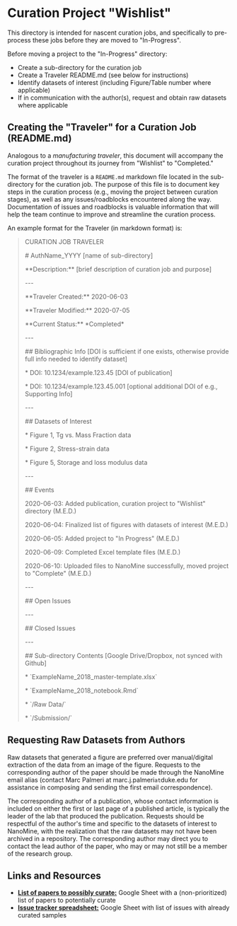 # Curation Project "Wishlist"
This directory is intended for nascent curation jobs, and specifically to pre-process these jobs before they are moved to "In-Progress".

Before moving a project to the "In-Progress" directory:
* Create a sub-directory for the curation job
* Create a Traveler README.md (see below for instructions)
* Identify datasets of interest (including Figure/Table number where applicable)
* If in communication with the author(s), request and obtain raw datasets where applicable

## Creating the "Traveler" for a Curation Job (README.md)
Analogous to a *manufacturing traveler*, this document will accompany the curation project throughout its journey from "Wishlist" to "Completed."

The format of the traveler is a `README.md` markdown file located in the sub-directory for the curation job. The purpose of this file is to document key steps in the curation process (e.g., moving the project between curation stages), as well as any issues/roadblocks encountered along the way. Documentation of issues and roadblocks is valuable information that will help the team continue to improve and streamline the curation process.

An example format for the Traveler (in markdown format) is:
> CURATION JOB TRAVELER
> 
> \# AuthName_YYYY [name of sub-directory]
>
> \*\*Description:\*\* [brief description of curation job and purpose]
>
> \---
> 
> \*\*Traveler Created:\*\* 2020-06-03
>
> \*\*Traveler Modified:\*\* 2020-07-05
>
> \*\*Current Status:\*\* \*Completed\*
>
> \---
> 
> \## Bibliographic Info [DOI is sufficient if one exists, otherwise provide full info needed to identify dataset]
>
> \* DOI: 10.1234/example.123.45 [DOI of publication]
>
> \* DOI: 10.1234/example.123.45.001 [optional additional DOI of e.g., Supporting Info]
> 
> \---
>
> \## Datasets of Interest
>
> \* Figure 1, Tg vs. Mass Fraction data
>
> \* Figure 2, Stress-strain data
>
> \* Figure 5, Storage and loss modulus data
>
> \---
>
> \## Events
>
> 2020-06-03: Added publication, curation project to "Wishlist" directory (M.E.D.)
>
> 2020-06-04: Finalized list of figures with datasets of interest (M.E.D.)
>
> 2020-06-05: Added project to "In Progress" (M.E.D.)
>
> 2020-06-09: Completed Excel template files (M.E.D.)
>
> 2020-06-10: Uploaded files to NanoMine successfully, moved project to "Complete" (M.E.D.)
>
> \---
>
> \## Open Issues
> 
> \---
>
> \## Closed Issues
>
> \---
>
> \## Sub-directory Contents [Google Drive/Dropbox, not synced with Github]
>
> \* \`ExampleName_2018_master-template.xlsx\`
>
> \* \`ExampleName_2018_notebook.Rmd\`
>
> \* \`/Raw Data/\`
>
> \* \`/Submission/\`
>

## Requesting Raw Datasets from Authors
Raw datasets that generated a figure are preferred over manual/digital extraction of the data from an image of the figure. Requests to the corresponding author of the paper should be made through the NanoMine email alias (contact Marc Palmeri at marc.j.palmeri`at`duke.edu for assistance in composing and sending the first email correspondence).

The corresponding author of a publication, whose contact information is included on either the first or last page of a published article, is typically the leader of the lab that produced the publication. Requests should be respectful of the author's time and specific to the datasets of interest to NanoMine, with the realization that the raw datasets may not have been archived in a repository. The corresponding author may direct you to contact the lead author of the paper, who may or may not still be a member of the research group.

## Links and Resources
* [**List of papers to possibly curate:**](https://docs.google.com/spreadsheets/d/1JIi_GlqX2KqiNfb7EF4cwO30_tDAg96wYxcHctefUJM/edit) Google Sheet with a (non-prioritized) list of papers to potentially curate
* [**Issue tracker spreadsheet:**](https://docs.google.com/spreadsheets/d/1g3nWS48fCwsUAJjBezQFrGWUsNnp0EnDoNpAEAr6lyE/edit#gid=0) Google Sheet with list of issues with already curated samples




